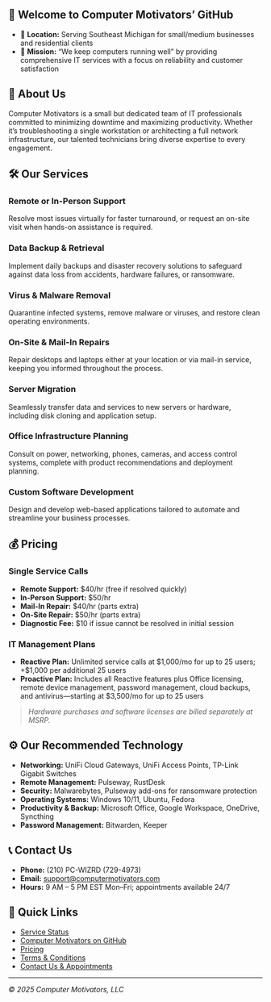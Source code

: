 ## 👋 Welcome to Computer Motivators’ GitHub

* 📍 **Location:** Serving Southeast Michigan for small/medium businesses and residential clients
* 🏢 **Mission:** “We keep computers running well” by providing comprehensive IT services with a focus on reliability and customer satisfaction

## 💼 About Us

Computer Motivators is a small but dedicated team of IT professionals committed to minimizing downtime and maximizing productivity. Whether it’s troubleshooting a single workstation or architecting a full network infrastructure, our talented technicians bring diverse expertise to every engagement.

## 🛠️ Our Services

### Remote or In-Person Support

Resolve most issues virtually for faster turnaround, or request an on-site visit when hands-on assistance is required.

### Data Backup & Retrieval

Implement daily backups and disaster recovery solutions to safeguard against data loss from accidents, hardware failures, or ransomware.

### Virus & Malware Removal

Quarantine infected systems, remove malware or viruses, and restore clean operating environments.

### On-Site & Mail-In Repairs

Repair desktops and laptops either at your location or via mail-in service, keeping you informed throughout the process.

### Server Migration

Seamlessly transfer data and services to new servers or hardware, including disk cloning and application setup.

### Office Infrastructure Planning

Consult on power, networking, phones, cameras, and access control systems, complete with product recommendations and deployment planning.

### Custom Software Development

Design and develop web-based applications tailored to automate and streamline your business processes.

## 💰 Pricing

### Single Service Calls

* **Remote Support:** \$40/hr (free if resolved quickly)
* **In-Person Support:** \$50/hr
* **Mail-In Repair:** \$40/hr (parts extra)
* **On-Site Repair:** \$50/hr (parts extra)
* **Diagnostic Fee:** \$10 if issue cannot be resolved in initial session

### IT Management Plans

* **Reactive Plan:** Unlimited service calls at \$1,000/mo for up to 25 users; +\$1,000 per additional 25 users
* **Proactive Plan:** Includes all Reactive features plus Office licensing, remote device management, password management, cloud backups, and antivirus—starting at \$3,500/mo for up to 25 users

> *Hardware purchases and software licenses are billed separately at MSRP.*

## ⚙️ Our Recommended Technology

* **Networking:** UniFi Cloud Gateways, UniFi Access Points, TP-Link Gigabit Switches
* **Remote Management:** Pulseway, RustDesk
* **Security:** Malwarebytes, Pulseway add-ons for ransomware protection
* **Operating Systems:** Windows 10/11, Ubuntu, Fedora
* **Productivity & Backup:** Microsoft Office, Google Workspace, OneDrive, Syncthing
* **Password Management:** Bitwarden, Keeper

## 📞 Contact Us

* **Phone:** (210) PC-WIZRD (729-4973)
* **Email:** [support@computermotivators.com](mailto:support@computermotivators.com)
* **Hours:** 9 AM – 5 PM EST Mon–Fri; appointments available 24/7

## 🔗 Quick Links

* [Service Status](https://status.computermotivators.com)
* [Computer Motivators on GitHub](https://github.com/computermotivators)
* [Pricing](https://computermotivators.com/learn-more)
* [Terms & Conditions](https://computermotivators.com/terms)
* [Contact Us & Appointments](https://computermotivators.com/contact-us)
---

*© 2025 Computer Motivators, LLC*
